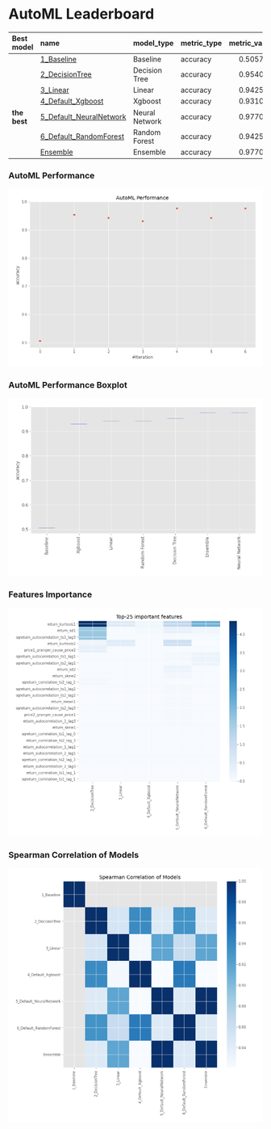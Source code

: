 # AutoML Leaderboard

| Best model   | name                                                         | model_type     | metric_type   |   metric_value |   train_time |
|:-------------|:-------------------------------------------------------------|:---------------|:--------------|---------------:|-------------:|
|              | [1_Baseline](1_Baseline/README.md)                           | Baseline       | accuracy      |       0.505747 |         2.73 |
|              | [2_DecisionTree](2_DecisionTree/README.md)                   | Decision Tree  | accuracy      |       0.954023 |         7.61 |
|              | [3_Linear](3_Linear/README.md)                               | Linear         | accuracy      |       0.942529 |         6.2  |
|              | [4_Default_Xgboost](4_Default_Xgboost/README.md)             | Xgboost        | accuracy      |       0.931034 |         7.46 |
| **the best** | [5_Default_NeuralNetwork](5_Default_NeuralNetwork/README.md) | Neural Network | accuracy      |       0.977011 |         4.62 |
|              | [6_Default_RandomForest](6_Default_RandomForest/README.md)   | Random Forest  | accuracy      |       0.942529 |        11.18 |
|              | [Ensemble](Ensemble/README.md)                               | Ensemble       | accuracy      |       0.977011 |         0.37 |

### AutoML Performance
![AutoML Performance](ldb_performance.png)

### AutoML Performance Boxplot
![AutoML Performance Boxplot](ldb_performance_boxplot.png)

### Features Importance
![features importance across models](features_heatmap.png)



### Spearman Correlation of Models
![models spearman correlation](correlation_heatmap.png)


